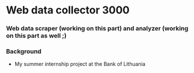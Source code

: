 # Web data collector 3000

### Web data scraper (working on this part) and analyzer (working on this part as well ;)

### Background
* My summer internship project at the Bank of Lithuania
